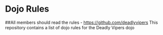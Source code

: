 Dojo Rules
==========

##All members should read the rules - 
https://github.com/deadlyvipers
This repository contains a list of dojo rules for the Deadly Vipers dojo

